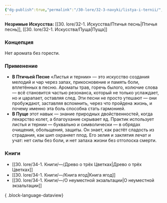 ```yaml
---
{"dg-publish":true,"permalink":"/30-lore/32-3-navyki/listya-i-ternii/","tags":["незримое/навык"]}
---
```


**Незримые Искусства:** [[30. lore/32-1. Искусства/Птичья песнь\|Птичья песнь]], [[30. lore/32-1. Искусства/Пуща\|Пуща]]
### Концепция
Нет аромата без горести.
### Применение
- **В Птичьей Песне** «Листья и тернии» — это искусство создания мелодий и чар через запах, прикосновение и память боли, вплетённых в песню. Ароматы трав, горечь былого, колючие слова — всё становится частью резонанса, который не только услаждает, но и царапает, оставляя след. Эти песни не просто утешают — они пробуждают, заставляя вспомнить, через что пройдена жизнь, и почему именно эта боль способна стать гармонией.
- **В Пуще** этот навык — знание природных двойственностей, когда лекарство колет, а благоухание скрывает яд. Практик использует листья и тернии — буквально и символически — в обрядах очищения, обольщения, защиты. Он знает, как растёт сладость из страдания, как шип охраняет плод. Его зелия и заклятия лечат и учат: нет силы без боли, и нет запаха жизни без отголоска смерти.
### Книги
- [[30. lore/34-1. Книги/—/Древо о трёх Цветках\|Древо о трёх Цветках]]
- [[30. lore/34-1. Книги/—/Книга ягод\|Книга ягод]]
- [[30. lore/34-1. Книги/—/О неуместной экзальтации\|О неуместной экзальтации]]

{ .block-language-dataview}
